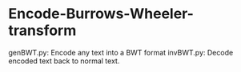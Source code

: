 # Encode-Burrows-Wheeler-transform
genBWT.py: Encode any text into a BWT format
invBWT.py: Decode encoded text back to normal text. 
